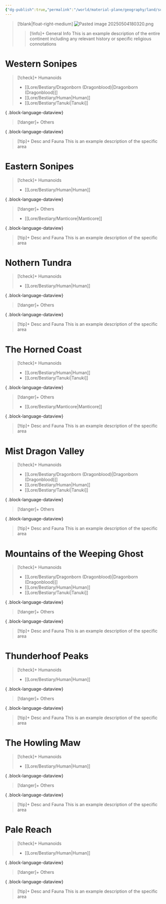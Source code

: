 ```yaml
---
{"dg-publish":true,"permalink":"/world/material-plane/geography/land/sonipes-mundi/"}
---
```


>[!blank|float-right-medium]
>![Pasted image 20250504180320.png](/img/user/z_Assets/Pasted%20image%2020250504180320.png)
>
>>[!info]+ General Info
>>This is an example description of the entire continent including any relevant history or specific religious connotations 

# Western Sonipes

>[!check]+ Humanoids
> - [[Lore/Bestiary/Dragonborn (Dragonblood)\|Dragonborn (Dragonblood)]]
> - [[Lore/Bestiary/Human\|Human]]
> - [[Lore/Bestiary/Tanuki\|Tanuki]]
> 
{ .block-language-dataview}

>[!danger]+ Others
> 
{ .block-language-dataview}

>[!tip]+ Desc and Fauna
>This is an example description of the specific area

# Eastern Sonipes

>[!check]+ Humanoids
> - [[Lore/Bestiary/Human\|Human]]
> 
{ .block-language-dataview}

>[!danger]+ Others
> - [[Lore/Bestiary/Manticore\|Manticore]]
> 
{ .block-language-dataview}

>[!tip]+ Desc and Fauna
>This is an example description of the specific area

# Nothern Tundra

>[!check]+ Humanoids
> - [[Lore/Bestiary/Human\|Human]]
> 
{ .block-language-dataview}

>[!danger]+ Others
> 
{ .block-language-dataview}

>[!tip]+ Desc and Fauna
>This is an example description of the specific area

# The Horned Coast

>[!check]+ Humanoids
> - [[Lore/Bestiary/Human\|Human]]
> - [[Lore/Bestiary/Tanuki\|Tanuki]]
> 
{ .block-language-dataview}

>[!danger]+ Others
> - [[Lore/Bestiary/Manticore\|Manticore]]
> 
{ .block-language-dataview}

>[!tip]+ Desc and Fauna
>This is an example description of the specific area

# Mist Dragon Valley 

>[!check]+ Humanoids
> - [[Lore/Bestiary/Dragonborn (Dragonblood)\|Dragonborn (Dragonblood)]]
> - [[Lore/Bestiary/Human\|Human]]
> - [[Lore/Bestiary/Tanuki\|Tanuki]]
> 
{ .block-language-dataview}

>[!danger]+ Others
> 
{ .block-language-dataview}

>[!tip]+ Desc and Fauna
>This is an example description of the specific area

# Mountains of the Weeping Ghost

>[!check]+ Humanoids
> - [[Lore/Bestiary/Dragonborn (Dragonblood)\|Dragonborn (Dragonblood)]]
> - [[Lore/Bestiary/Human\|Human]]
> - [[Lore/Bestiary/Tanuki\|Tanuki]]
> 
{ .block-language-dataview}

>[!danger]+ Others
> 
{ .block-language-dataview}

>[!tip]+ Desc and Fauna
>This is an example description of the specific area

# Thunderhoof Peaks

>[!check]+ Humanoids
> - [[Lore/Bestiary/Human\|Human]]
> 
{ .block-language-dataview}

>[!danger]+ Others
> 
{ .block-language-dataview}

>[!tip]+ Desc and Fauna
>This is an example description of the specific area

# The Howling Maw

>[!check]+ Humanoids
> - [[Lore/Bestiary/Human\|Human]]
> 
{ .block-language-dataview}

>[!danger]+ Others
> 
{ .block-language-dataview}

>[!tip]+ Desc and Fauna
>This is an example description of the specific area

# Pale Reach

>[!check]+ Humanoids
> - [[Lore/Bestiary/Human\|Human]]
> 
{ .block-language-dataview}

>[!danger]+ Others
> 
{ .block-language-dataview}

>[!tip]+ Desc and Fauna
>This is an example description of the specific area
